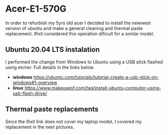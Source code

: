 # Acer-E1-570G

In order to refurbish my 5yrs old acer I decided to install the newwest version of ubuntu and make a general cleaning and thermal paste replacement. Ifixit considered this operation dificult for a similar model. 

## Ubuntu 20.04 LTS instalation
I performed the change from Windows to Ubuntu using a USB stick flashed using etcher. Full details in the links below. 

- **windows** https://ubuntu.com/tutorials/tutorial-create-a-usb-stick-on-windows#1-overview
- **linux** https://www.makeuseof.com/tag/install-ubuntu-computer-using-usb-flash-drive/

## Thermal paste replacements
Since the ifixit link does not cover my laptop model, I covered my replacement in the next pictures.
